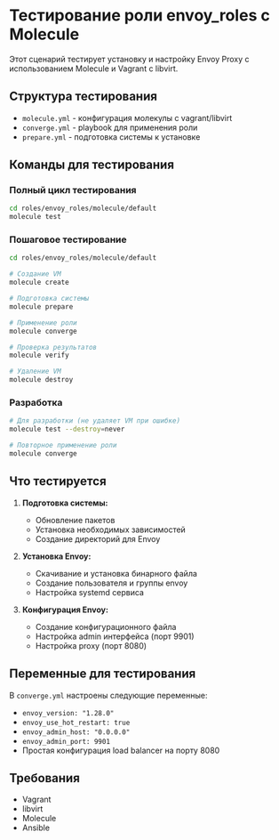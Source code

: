 # Тестирование роли envoy_roles с Molecule

Этот сценарий тестирует установку и настройку Envoy Proxy с использованием Molecule и Vagrant с libvirt.

## Структура тестирования

- `molecule.yml` - конфигурация молекулы с vagrant/libvirt
- `converge.yml` - playbook для применения роли
- `prepare.yml` - подготовка системы к установке

## Команды для тестирования

### Полный цикл тестирования
```bash
cd roles/envoy_roles/molecule/default
molecule test
```

### Пошаговое тестирование
```bash
cd roles/envoy_roles/molecule/default

# Создание VM
molecule create

# Подготовка системы
molecule prepare

# Применение роли
molecule converge

# Проверка результатов
molecule verify

# Удаление VM
molecule destroy
```

### Разработка
```bash
# Для разработки (не удаляет VM при ошибке)
molecule test --destroy=never

# Повторное применение роли
molecule converge
```

## Что тестируется

1. **Подготовка системы:**
   - Обновление пакетов
   - Установка необходимых зависимостей
   - Создание директорий для Envoy

2. **Установка Envoy:**
   - Скачивание и установка бинарного файла
   - Создание пользователя и группы envoy
   - Настройка systemd сервиса

3. **Конфигурация Envoy:**
   - Создание конфигурационного файла
   - Настройка admin интерфейса (порт 9901)
   - Настройка proxy (порт 8080)

## Переменные для тестирования

В `converge.yml` настроены следующие переменные:
- `envoy_version: "1.28.0"`
- `envoy_use_hot_restart: true`
- `envoy_admin_host: "0.0.0.0"`
- `envoy_admin_port: 9901`
- Простая конфигурация load balancer на порту 8080

## Требования

- Vagrant
- libvirt
- Molecule
- Ansible 